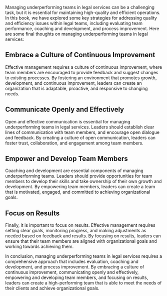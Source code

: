 
Managing underperforming teams in legal services can be a challenging task, but it is essential for maintaining high-quality and efficient operations. In this book, we have explored some key strategies for addressing quality and efficiency issues within legal teams, including evaluating team performance, coaching and development, and process improvement. Here are some final thoughts on managing underperforming teams in legal services:

Embrace a Culture of Continuous Improvement
-------------------------------------------

Effective management requires a culture of continuous improvement, where team members are encouraged to provide feedback and suggest changes to existing processes. By fostering an environment that promotes growth, development, and continuous improvement, leaders can create an organization that is adaptable, proactive, and responsive to changing needs.

Communicate Openly and Effectively
----------------------------------

Open and effective communication is essential for managing underperforming teams in legal services. Leaders should establish clear lines of communication with team members, and encourage open dialogue and feedback. By creating a culture of open communication, leaders can foster trust, collaboration, and engagement among team members.

Empower and Develop Team Members
--------------------------------

Coaching and development are essential components of managing underperforming teams. Leaders should provide opportunities for team members to develop their skills and take ownership of their own growth and development. By empowering team members, leaders can create a team that is motivated, engaged, and committed to achieving organizational goals.

Focus on Results
----------------

Finally, it is important to focus on results. Effective management requires setting clear goals, monitoring progress, and making adjustments as needed based on feedback and results. By focusing on results, leaders can ensure that their team members are aligned with organizational goals and working towards achieving them.

In conclusion, managing underperforming teams in legal services requires a comprehensive approach that includes evaluation, coaching and development, and process improvement. By embracing a culture of continuous improvement, communicating openly and effectively, empowering and developing team members, and focusing on results, leaders can create a high-performing team that is able to meet the needs of their clients and achieve organizational goals.
